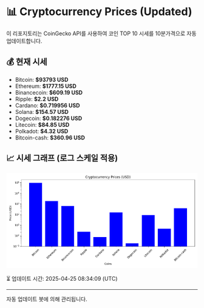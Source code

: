 
# 📊 Cryptocurrency Prices (Updated)

이 리포지토리는 CoinGecko API를 사용하여 코인 TOP 10 시세를 10분가격으로 자동 업데이트합니다.

## 💰 현재 시세
- Bitcoin: **$93793 USD**
- Ethereum: **$1777.15 USD**
- Binancecoin: **$609.19 USD**
- Ripple: **$2.2 USD**
- Cardano: **$0.719956 USD**
- Solana: **$154.57 USD**
- Dogecoin: **$0.182276 USD**
- Litecoin: **$84.85 USD**
- Polkadot: **$4.32 USD**
- Bitcoin-cash: **$360.96 USD**

## 📈 시세 그래프 (로그 스케일 적용)
![Crypto Prices](crypto_prices.png)

⏳ 업데이트 시간: 2025-04-25 08:34:09 (UTC)

---
자동 업데이트 봇에 의해 관리됩니다.
